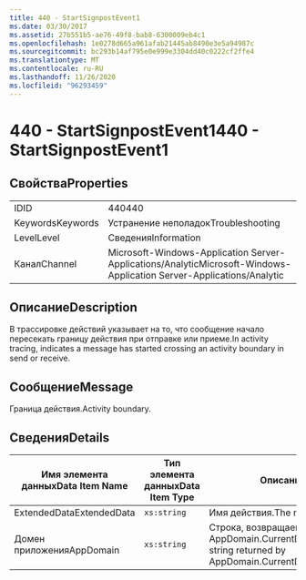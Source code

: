 ```yaml
---
title: 440 - StartSignpostEvent1
ms.date: 03/30/2017
ms.assetid: 27b551b5-ae76-49f8-bab8-6300009eb4c1
ms.openlocfilehash: 1e0278d665a961afab21445ab8490e3e5a94987c
ms.sourcegitcommit: bc293b14af795e0e999e3304dd40c0222cf2ffe4
ms.translationtype: MT
ms.contentlocale: ru-RU
ms.lasthandoff: 11/26/2020
ms.locfileid: "96293459"
---
```

# <a name="440---startsignpostevent1"></a><span data-ttu-id="249e5-102">440 - StartSignpostEvent1</span><span class="sxs-lookup"><span data-stu-id="249e5-102">440 - StartSignpostEvent1</span></span>

## <a name="properties"></a><span data-ttu-id="249e5-103">Свойства</span><span class="sxs-lookup"><span data-stu-id="249e5-103">Properties</span></span>  
  
|||  
|-|-|  
|<span data-ttu-id="249e5-104">ID</span><span class="sxs-lookup"><span data-stu-id="249e5-104">ID</span></span>|<span data-ttu-id="249e5-105">440</span><span class="sxs-lookup"><span data-stu-id="249e5-105">440</span></span>|  
|<span data-ttu-id="249e5-106">Keywords</span><span class="sxs-lookup"><span data-stu-id="249e5-106">Keywords</span></span>|<span data-ttu-id="249e5-107">Устранение неполадок</span><span class="sxs-lookup"><span data-stu-id="249e5-107">Troubleshooting</span></span>|  
|<span data-ttu-id="249e5-108">Level</span><span class="sxs-lookup"><span data-stu-id="249e5-108">Level</span></span>|<span data-ttu-id="249e5-109">Сведения</span><span class="sxs-lookup"><span data-stu-id="249e5-109">Information</span></span>|  
|<span data-ttu-id="249e5-110">Канал</span><span class="sxs-lookup"><span data-stu-id="249e5-110">Channel</span></span>|<span data-ttu-id="249e5-111">Microsoft-Windows-Application Server-Applications/Analytic</span><span class="sxs-lookup"><span data-stu-id="249e5-111">Microsoft-Windows-Application Server-Applications/Analytic</span></span>|  
  
## <a name="description"></a><span data-ttu-id="249e5-112">Описание</span><span class="sxs-lookup"><span data-stu-id="249e5-112">Description</span></span>  

 <span data-ttu-id="249e5-113">В трассировке действий указывает на то, что сообщение начало пересекать границу действия при отправке или приеме.</span><span class="sxs-lookup"><span data-stu-id="249e5-113">In activity tracing, indicates a message has started crossing an activity boundary in send or receive.</span></span>  
  
## <a name="message"></a><span data-ttu-id="249e5-114">Сообщение</span><span class="sxs-lookup"><span data-stu-id="249e5-114">Message</span></span>  

 <span data-ttu-id="249e5-115">Граница действия.</span><span class="sxs-lookup"><span data-stu-id="249e5-115">Activity boundary.</span></span>  
  
## <a name="details"></a><span data-ttu-id="249e5-116">Сведения</span><span class="sxs-lookup"><span data-stu-id="249e5-116">Details</span></span>  
  
|<span data-ttu-id="249e5-117">Имя элемента данных</span><span class="sxs-lookup"><span data-stu-id="249e5-117">Data Item Name</span></span>|<span data-ttu-id="249e5-118">Тип элемента данных</span><span class="sxs-lookup"><span data-stu-id="249e5-118">Data Item Type</span></span>|<span data-ttu-id="249e5-119">Описание</span><span class="sxs-lookup"><span data-stu-id="249e5-119">Description</span></span>|  
|--------------------|--------------------|-----------------|  
|<span data-ttu-id="249e5-120">ExtendedData</span><span class="sxs-lookup"><span data-stu-id="249e5-120">ExtendedData</span></span>|`xs:string`|<span data-ttu-id="249e5-121">Имя действия.</span><span class="sxs-lookup"><span data-stu-id="249e5-121">The name of the activity.</span></span>|  
|<span data-ttu-id="249e5-122">Домен приложения</span><span class="sxs-lookup"><span data-stu-id="249e5-122">AppDomain</span></span>|`xs:string`|<span data-ttu-id="249e5-123">Строка, возвращаемая AppDomain.CurrentDomain.FriendlyName.</span><span class="sxs-lookup"><span data-stu-id="249e5-123">The string returned by AppDomain.CurrentDomain.FriendlyName.</span></span>|
